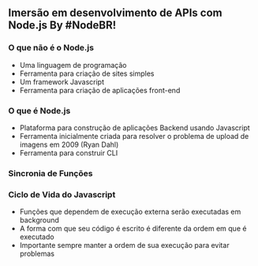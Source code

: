 ## Imersão em desenvolvimento de APIs com Node.js By #NodeBR! 

### O que não é o Node.js
- Uma linguagem de programação
- Ferramenta para criação de sites simples
- Um framework Javascript
- Ferramenta para criação de aplicações front-end

### O que é Node.js
- Plataforma para construção de aplicações Backend usando Javascript
- Ferramenta inicialmente criada para resolver o problema de upload de imagens em 2009 (Ryan Dahl)
- Ferramenta para construir CLI

### Sincronia de Funções

### Ciclo de Vida do Javascript
- Funções que dependem de execução externa serão executadas em background
- A forma com que seu código é escrito é diferente da ordem em que é executado
- Importante sempre manter a ordem de sua execução para evitar problemas

